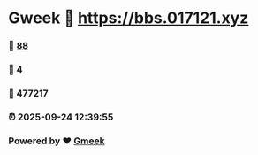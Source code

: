 # Gweek :link: https://bbs.017121.xyz 
### :page_facing_up: [88](https://bbs.017121.xyz/tag.html) 
### :speech_balloon: 4 
### :hibiscus: 477217 
### :alarm_clock: 2025-09-24 12:39:55 
### Powered by :heart: [Gmeek](https://github.com/Meekdai/Gmeek)
